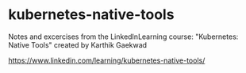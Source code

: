 # kubernetes-native-tools

Notes and excercises from the LinkedInLearning course: "Kubernetes: Native Tools" created by Karthik Gaekwad

https://www.linkedin.com/learning/kubernetes-native-tools/
